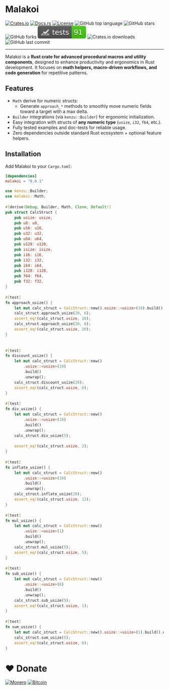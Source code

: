 # Malakoi

[![Crates.io](https://img.shields.io/crates/v/malakoi.svg)](https://crates.io/crates/malakoi)
[![Docs.rs](https://docs.rs/malakoi/badge.svg)](https://docs.rs/malakoi)
[![License](https://img.shields.io/crates/l/malakoi.svg)](https://github.com/pas2rust/malakoi/blob/main/LICENSE)
![GitHub top language](https://img.shields.io/github/languages/top/pas2rust/malakoi?color=orange&logo=rust&style=flat&logoColor=white)
![GitHub stars](https://img.shields.io/github/stars/pas2rust/malakoi?color=success&style=flat&logo=github)
![GitHub forks](https://img.shields.io/github/forks/pas2rust/malakoi?color=orange&logo=Furry%20Network&style=flat&logoColor=white)
![Tests](https://raw.githubusercontent.com/pas2rust/badges/main/malakoi-tests.svg)
![Crates.io downloads](https://img.shields.io/crates/d/malakoi.svg)
![GitHub last commit](https://img.shields.io/github/last-commit/pas2rust/malakoi?color=ff69b4&label=update&logo=git&style=flat&logoColor=white)

---

Malakoi is a **Rust crate for advanced procedural macros and utility components**, designed to enhance productivity and ergonomics in Rust development. It focuses on **math helpers, macro-driven workflows, and code generation** for repetitive patterns.

## Features

- `Math` derive for numeric structs:
  - Generate `approach_*` methods to smoothly move numeric fields toward a target with a max delta.
- `Builder` integrations (via `kenzu::Builder`) for ergonomic initialization.
- Easy integration with structs of **any numeric type** (`usize`, `i32`, `f64`, etc.).
- Fully tested examples and doc-tests for reliable usage.
- Zero dependencies outside standard Rust ecosystem + optional feature helpers.

## Installation

Add Malakoi to your `Cargo.toml`:

```toml
[dependencies]
malakoi = "0.0.1"
```

```rust
use kenzu::Builder;
use malakoi::Math;

#[derive(Debug, Builder, Math, Clone, Default)]
pub struct CalcStruct {
    pub usize: usize,
    pub u8: u8,
    pub u16: u16,
    pub u32: u32,
    pub u64: u64,
    pub u128: u128,
    pub isize: isize,
    pub i16: i16,
    pub i32: i32,
    pub i64: i64,
    pub i128: i128,
    pub f64: f64,
    pub f32: f32,
}

#[test]
fn approach_usize() {
    let mut calc_struct = CalcStruct::new().usize::<usize>(10).build().unwrap();
    calc_struct.approach_usize(20, 6);
    assert_eq!(calc_struct.usize, 16);
    calc_struct.approach_usize(20, 6);
    assert_eq!(calc_struct.usize, 20);
}


#[test]
fn discount_usize() {
    let mut calc_struct = CalcStruct::new()
        .usize::<usize>(10)
        .build()
        .unwrap();
    calc_struct.discount_usize(20);
    assert_eq!(calc_struct.usize, 8);
}

#[test]
fn div_usize() {
    let mut calc_struct = CalcStruct::new()
        .usize::<usize>(10)
        .build()
        .unwrap();
    calc_struct.div_usize(5);

    assert_eq!(calc_struct.usize, 2);
}

#[test]
fn inflate_usize() {
    let mut calc_struct = CalcStruct::new()
        .usize::<usize>(10)
        .build()
        .unwrap();
    calc_struct.inflate_usize(20);
    assert_eq!(calc_struct.usize, 12);
}

#[test]
fn mul_usize() {
    let mut calc_struct = CalcStruct::new()
        .usize::<usize>(1)
        .build()
        .unwrap();
    calc_struct.mul_usize(5);
    assert_eq!(calc_struct.usize, 5);
}

#[test]
fn sub_usize() {
    let mut calc_struct = CalcStruct::new()
        .usize::<usize>(6)
        .build()
        .unwrap();
    calc_struct.sub_usize(5);
    assert_eq!(calc_struct.usize, 1);
}

#[test]
fn sum_usize() {
    let mut calc_struct = CalcStruct::new().usize::<usize>(1).build().unwrap();
    calc_struct.sum_usize(5);
    assert_eq!(calc_struct.usize, 6);
}

```

# ❤️ Donate

[![Monero](https://img.shields.io/badge/88NKLkhZf1nTVpaSU6vwG6dwBwb9tFVSM8Lpj3YqdL1PMt8Gm7opV7aUnMYBaAC9Y6a4kfDc3fLGoMVqeSJKNphyLpLdEvC-FF6600?style=flat&logo=monero&logoColor=white)](https://github.com/pas2rust/pas2rust/blob/main/pas-monero-donate.png)
[![Bitcoin](https://img.shields.io/badge/bc1qnlayyh84e9u5pd4m9g9sf4c5zdzswvkmudmdu5-EAB300?style=flat&logo=bitcoin&logoColor=white)](https://github.com/pas2rust/pas2rust/blob/main/pas-bitcoin-donate.png)
